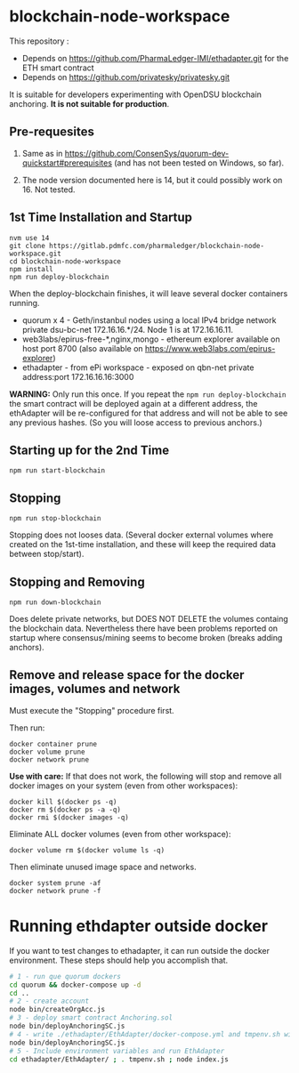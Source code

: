 # blockchain-node-workspace

This repository :
* Depends on https://github.com/PharmaLedger-IMI/ethadapter.git for the ETH smart contract
* Depends on https://github.com/privatesky/privatesky.git

It is suitable for developers experimenting with OpenDSU blockchain anchoring. **It is not suitable for production**.

## Pre-requesites

1. Same as in https://github.com/ConsenSys/quorum-dev-quickstart#prerequisites (and has not been tested on Windows, so far).

2. The node version documented here is 14, but it could possibly work on 16. Not tested.


## 1st Time Installation and Startup

```
nvm use 14
git clone https://gitlab.pdmfc.com/pharmaledger/blockchain-node-workspace.git
cd blockchain-node-workspace
npm install
npm run deploy-blockchain
```

When the deploy-blockchain finishes, it will leave several docker containers running.
- quorum x 4 - Geth/instanbul nodes using a local IPv4 bridge network private dsu-bc-net 172.16.16.*/24. Node 1 is at 172.16.16.11.
- web3labs/epirus-free-*,nginx,mongo - ethereum explorer available on host port 8700  (also available on https://www.web3labs.com/epirus-explorer)
- ethadapter - from ePi workspace - exposed on qbn-net private address:port 172.16.16.16:3000

**WARNING:** Only run this once. If you repeat the `npm run deploy-blockchain` the smart contract will be deployed again at a different address, the ethAdapter will be re-configured for that address and will not be able to see any previous hashes. (So you will loose access to previous anchors.)

## Starting up for the 2nd Time

```
npm run start-blockchain
```

## Stopping

```
npm run stop-blockchain
```

Stopping does not looses data. (Several docker external volumes where created on the 1st-time installation, and these will keep the required data between stop/start).

## Stopping and Removing

```
npm run down-blockchain
```

Does delete private networks, but DOES NOT DELETE the volumes containg the blockchain data.
Nevertheless there have been problems reported on startup where consensus/mining seems
to become broken (breaks adding anchors).

## Remove and release space for the docker images, volumes and network

Must execute the "Stopping" procedure first.

Then run:
```
docker container prune
docker volume prune
docker network prune
```

**Use with care:** If that does not work, the following will stop and remove all docker images on your system (even from other workspaces):

```
docker kill $(docker ps -q)
docker rm $(docker ps -a -q)
docker rmi $(docker images -q)
```

Eliminate ALL docker volumes (even from other workspace):
```
docker volume rm $(docker volume ls -q)
```

Then eliminate unused image space and networks.

```
docker system prune -af
docker network prune -f
```


# Running ethdapter outside docker

If you want to test changes to ethadapter, it can run outside the docker environment.
These steps should help you accomplish that.

```sh
# 1 - run que quorum dockers
cd quorum && docker-compose up -d
cd ..
# 2 - create account
node bin/createOrgAcc.js
# 3 - deploy smart contract Anchoring.sol
node bin/deployAnchoringSC.js
# 4 - write ./ethadapter/EthAdapter/docker-compose.yml and tmpenv.sh with environment updated
node bin/deployAnchoringSC.js
# 5 - Include environment variables and run EthAdapter
cd ethadapter/EthAdapter/ ; . tmpenv.sh ; node index.js
```